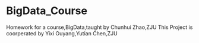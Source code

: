 # BigData_Course
Homework for a course,BigData,taught by Chunhui Zhao,ZJU
This Project is coorperated by Yixi Ouyang,Yutian Chen,ZJU
